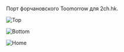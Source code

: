 ﻿Порт форчановского Toomorrow для 2ch.hk.

![Top](https://raw.github.com/mr-rak/Tomorrow2ch/master/top.png)

![Bottom](https://raw.github.com/mr-rak/Tomorrow2ch/master/bottom.png)

![Home](https://raw.github.com/mr-rak/Tomorrow2ch/master/home.png)
